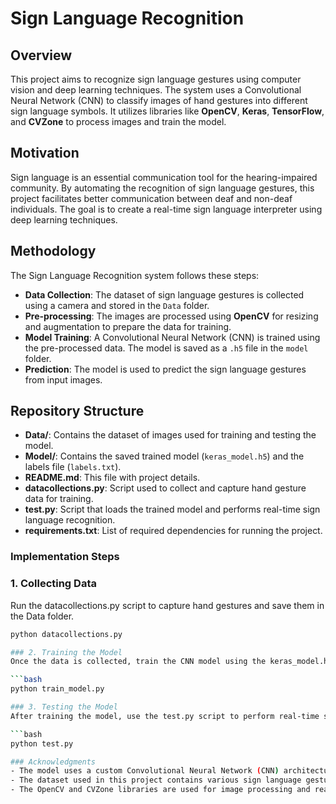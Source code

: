# Sign Language Recognition

## Overview

This project aims to recognize sign language gestures using computer vision and deep learning techniques. The system uses a Convolutional Neural Network (CNN) to classify images of hand gestures into different sign language symbols. It utilizes libraries like **OpenCV**, **Keras**, **TensorFlow**, and **CVZone** to process images and train the model.

## Motivation

Sign language is an essential communication tool for the hearing-impaired community. By automating the recognition of sign language gestures, this project facilitates better communication between deaf and non-deaf individuals. The goal is to create a real-time sign language interpreter using deep learning techniques.

## Methodology

The Sign Language Recognition system follows these steps:

- **Data Collection**: The dataset of sign language gestures is collected using a camera and stored in the `Data` folder.
- **Pre-processing**: The images are processed using **OpenCV** for resizing and augmentation to prepare the data for training.
- **Model Training**: A Convolutional Neural Network (CNN) is trained using the pre-processed data. The model is saved as a `.h5` file in the `model` folder.
- **Prediction**: The model is used to predict the sign language gestures from input images.

## Repository Structure

- **Data/**: Contains the dataset of images used for training and testing the model.
- **Model/**: Contains the saved trained model (`keras_model.h5`) and the labels file (`labels.txt`).
- **README.md**: This file with project details.
- **datacollections.py**: Script used to collect and capture hand gesture data for training.
- **test.py**: Script that loads the trained model and performs real-time sign language recognition.
- **requirements.txt**: List of required dependencies for running the project.

### Implementation Steps

### 1. Collecting Data
Run the datacollections.py script to capture hand gestures and save them in the Data folder.

```bash
python datacollections.py

### 2. Training the Model
Once the data is collected, train the CNN model using the keras_model.h5 file. This step uses Keras and TensorFlow to train the model on the dataset of hand gestures.

```bash
python train_model.py

### 3. Testing the Model
After training the model, use the test.py script to perform real-time sign language recognition using a webcam. The model will predict the gestures shown in front of the camera.

```bash
python test.py

### Acknowledgments
- The model uses a custom Convolutional Neural Network (CNN) architecture built with Keras and TensorFlow.
- The dataset used in this project contains various sign language gestures collected from a camera.
- The OpenCV and CVZone libraries are used for image processing and real-time camera interaction.

